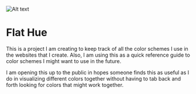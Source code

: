 
![Alt text](Flat-Hue/img/logo.png)

# Flat Hue

This is a project I am creating to keep track of all the color schemes I use in the websites that I create. Also, I am using this as a quick reference guide to color schemes I might want to use in the future.

I am opening this up to the public in hopes someone finds this as useful as I do in visualizing different colors together without having to tab back and forth looking for colors that might work together.